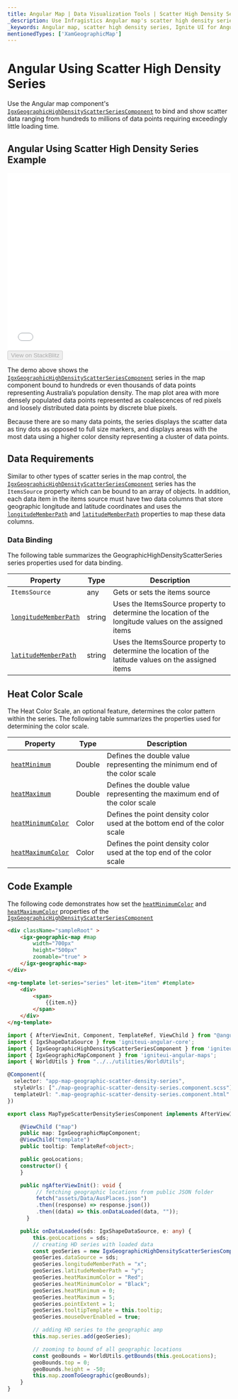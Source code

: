 ```yaml
---
title: Angular Map | Data Visualization Tools | Scatter High Density Series | Data Binding | Infragistics
_description: Use Infragistics Angular map's scatter high density series to bind and show scatter data ranging from hundreds to millions of data points requiring exceedingly little loading time. Learn more about Ignite UI for Angular map's series!
_keywords: Angular map, scatter high density series, Ignite UI for Angular, Infragistics
mentionedTypes: ['XamGeographicMap']
---
```


# Angular Using Scatter High Density Series

Use the Angular map component's [`IgxGeographicHighDensityScatterSeriesComponent`]({environment:dvApiBaseUrl}/products/ignite-ui-angular/api/docs/typescript/latest/classes/igxgeographichighdensityscatterseriescomponent.html) to bind and show scatter data ranging from hundreds to millions of data points requiring exceedingly little loading time.

## Angular Using Scatter High Density Series Example

<div class="sample-container loading" style="height: 400px">
    <iframe id="geo-map-type-scatter-density-series-iframe" src='{environment:dvDemosBaseUrl}/maps/geo-map-type-scatter-density-series' width="100%" height="100%" seamless frameBorder="0" onload="onXPlatSampleIframeContentLoaded(this);" alt="Angular Using Scatter High Density Series Example"></iframe>
</div>
<div>
    <button data-localize="stackblitz" disabled class="stackblitz-btn"   data-iframe-id="geo-map-type-scatter-density-series-iframe" data-demos-base-url="{environment:dvDemosBaseUrl}">View on StackBlitz
    </button>
</div>


<div class="divider--half"></div>

The demo above shows the [`IgxGeographicHighDensityScatterSeriesComponent`]({environment:dvApiBaseUrl}/products/ignite-ui-angular/api/docs/typescript/latest/classes/igxgeographichighdensityscatterseriescomponent.html) series in the map component bound to hundreds or even thousands of data points representing Australia’s population density. The map plot area with more densely populated data points represented as coalescences of red pixels and loosely distributed data points by discrete blue pixels.

Because there are so many data points, the series displays the scatter data as tiny dots as opposed to full size markers, and displays areas with the most data using a higher color density representing a cluster of data points.

## Data Requirements

Similar to other types of scatter series in the map control, the [`IgxGeographicHighDensityScatterSeriesComponent`]({environment:dvApiBaseUrl}/products/ignite-ui-angular/api/docs/typescript/latest/classes/igxgeographichighdensityscatterseriescomponent.html) series has the `ItemsSource` property which can be bound to an array of objects. In addition, each data item in the items source must have two data columns that store geographic longitude and latitude coordinates and uses the [`longitudeMemberPath`]({environment:dvApiBaseUrl}/products/ignite-ui-angular/api/docs/typescript/latest/classes/igxgeographichighdensityscatterseriescomponent.html#longitudememberpath) and [`latitudeMemberPath`]({environment:dvApiBaseUrl}/products/ignite-ui-angular/api/docs/typescript/latest/classes/igxgeographichighdensityscatterseriescomponent.html#latitudememberpath) properties to map these data columns.

### Data Binding

The following table summarizes the GeographicHighDensityScatterSeries series properties used for data binding.

| Property                                                                                                                                                                                  | Type   | Description                                                                                           |
| ----------------------------------------------------------------------------------------------------------------------------------------------------------------------------------------- | ------ | ----------------------------------------------------------------------------------------------------- |
| `ItemsSource`                                                                                                                                                                             | any    | Gets or sets the items source                                                                         |
| [`longitudeMemberPath`]({environment:dvApiBaseUrl}/products/ignite-ui-angular/api/docs/typescript/latest/classes/igxgeographichighdensityscatterseriescomponent.html#longitudememberpath) | string | Uses the ItemsSource property to determine the location of the longitude values on the assigned items |
| [`latitudeMemberPath`]({environment:dvApiBaseUrl}/products/ignite-ui-angular/api/docs/typescript/latest/classes/igxgeographichighdensityscatterseriescomponent.html#latitudememberpath)   | string | Uses the ItemsSource property to determine the location of the latitude values on the assigned items  |

## Heat Color Scale

The Heat Color Scale, an optional feature, determines the color pattern within the series. The following table summarizes the properties used for determining the color scale.

| Property                                                                                                                                                                            | Type   | Description                                                               |
| ----------------------------------------------------------------------------------------------------------------------------------------------------------------------------------- | ------ | ------------------------------------------------------------------------- |
| [`heatMinimum`]({environment:dvApiBaseUrl}/products/ignite-ui-angular/api/docs/typescript/latest/classes/igxgeographichighdensityscatterseriescomponent.html#heatminimum)           | Double | Defines the double value representing the minimum end of the color scale  |
| [`heatMaximum`]({environment:dvApiBaseUrl}/products/ignite-ui-angular/api/docs/typescript/latest/classes/igxgeographichighdensityscatterseriescomponent.html#heatmaximum)           | Double | Defines the double value representing the maximum end of the color scale  |
| [`heatMinimumColor`]({environment:dvApiBaseUrl}/products/ignite-ui-angular/api/docs/typescript/latest/classes/igxgeographichighdensityscatterseriescomponent.html#heatminimumcolor) | Color  | Defines the point density color used at the bottom end of the color scale |
| [`heatMaximumColor`]({environment:dvApiBaseUrl}/products/ignite-ui-angular/api/docs/typescript/latest/classes/igxgeographichighdensityscatterseriescomponent.html#heatmaximumcolor) | Color  | Defines the point density color used at the top end of the color scale    |

## Code Example

The following code demonstrates how set the [`heatMinimumColor`]({environment:dvApiBaseUrl}/products/ignite-ui-angular/api/docs/typescript/latest/classes/igxgeographichighdensityscatterseriescomponent.html#heatminimumcolor) and [`heatMaximumColor`]({environment:dvApiBaseUrl}/products/ignite-ui-angular/api/docs/typescript/latest/classes/igxgeographichighdensityscatterseriescomponent.html#heatmaximumcolor) properties of the [`IgxGeographicHighDensityScatterSeriesComponent`]({environment:dvApiBaseUrl}/products/ignite-ui-angular/api/docs/typescript/latest/classes/igxgeographichighdensityscatterseriescomponent.html)

<!-- Angular -->

```html
<div className="sampleRoot" >
    <igx-geographic-map #map
        width="700px"
        height="500px"
        zoomable="true" >
    </igx-geographic-map>
</div>

<ng-template let-series="series" let-item="item" #template>
    <div>
        <span>
            {{item.n}}
        </span>
    </div>
</ng-template>
```

```ts
import { AfterViewInit, Component, TemplateRef, ViewChild } from "@angular/core";
import { IgxShapeDataSource } from 'igniteui-angular-core';
import { IgxGeographicHighDensityScatterSeriesComponent } from 'igniteui-angular-maps';
import { IgxGeographicMapComponent } from 'igniteui-angular-maps';
import { WorldUtils } from "../../utilities/WorldUtils";

@Component({
  selector: "app-map-geographic-scatter-density-series",
  styleUrls: ["./map-geographic-scatter-density-series.component.scss"],
  templateUrl: ".map-geographic-scatter-density-series.component.html"
})

export class MapTypeScatterDensitySeriesComponent implements AfterViewInit {

    @ViewChild ("map")
    public map: IgxGeographicMapComponent;
    @ViewChild("template")
    public tooltip: TemplateRef<object>;

    public geoLocations;
    constructor() {
    }

    public ngAfterViewInit(): void {
         // fetching geographic locations from public JSON folder
         fetch("assets/Data/AusPlaces.json")
         .then((response) => response.json())
         .then((data) => this.onDataLoaded(data, ""));
      }

    public onDataLoaded(sds: IgxShapeDataSource, e: any) {
        this.geoLocations = sds;
        // creating HD series with loaded data
        const geoSeries = new IgxGeographicHighDensityScatterSeriesComponent();
        geoSeries.dataSource = sds;
        geoSeries.longitudeMemberPath = "x";
        geoSeries.latitudeMemberPath = "y";
        geoSeries.heatMaximumColor = "Red";
        geoSeries.heatMinimumColor = "Black";
        geoSeries.heatMinimum = 0;
        geoSeries.heatMaximum = 5;
        geoSeries.pointExtent = 1;
        geoSeries.tooltipTemplate = this.tooltip;
        geoSeries.mouseOverEnabled = true;

        // adding HD series to the geographic amp
        this.map.series.add(geoSeries);

        // zooming to bound of all geographic locations
        const geoBounds = WorldUtils.getBounds(this.geoLocations);
        geoBounds.top = 0;
        geoBounds.height = -50;
        this.map.zoomToGeographic(geoBounds);
    }
}
```

